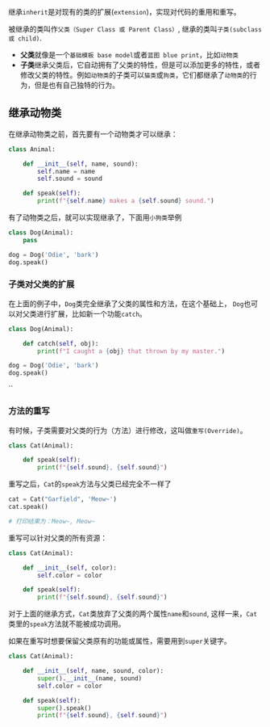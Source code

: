 
继承`inherit`是对现有的类的扩展(`extension`)，实现对代码的重用和重写。

被继承的类叫作`父类（Super Class 或 Parent Class）`, 继承的类叫`子类(subclass 或 child)`.

- **父类**就像是一个`基础模板 base model`或者`蓝图 blue print`，比如`动物类`
- **子类**继承父类后，它自动拥有了父类的特性，但是可以添加更多的特性，或者修改父类的特性。例如`动物类`的子类可以`猫类`或`狗类`，它们都继承了`动物类`的行为，但是也有自己独特的行为。


## 继承动物类

在继承动物类之前，首先要有一个动物类才可以继承：

```python
class Animal:

	def __init__(self, name, sound):
		self.name = name
		self.sound = sound

	def speak(self):
		print(f"{self.name} makes a {self.sound} sound.")
```

有了动物类之后，就可以实现继承了，下面用`小狗类`举例

```python
class Dog(Animal):
    pass

dog = Dog('Odie', 'bark')
dog.speak()
```

### 子类对父类的扩展

在上面的例子中，`Dog`类完全继承了父类的属性和方法，在这个基础上， `Dog`也可以对父类进行扩展，比如新一个功能`catch`。

```python
class Dog(Animal):

	def catch(self, obj):
		print(f"I caught a {obj} that thrown by my master.")

dog = Dog('Odie', 'bark')
dog.speak()
```

``
### 方法的重写

有时候，子类需要对父类的行为（方法）进行修改，这叫做`重写(Override)`。

```python
class Cat(Animal):

	def speak(self):
		print(f"{self.sound}, {self.sound}")	
```

重写之后，`Cat`的`speak`方法与父类已经完全不一样了

```python
cat = Cat("Garfield", 'Meow~')
cat.speak()

# 打印结果为：Meow~, Meow~
```

重写可以针对父类的所有资源：

```python
class Cat(Animal):

	def __init__(self, color):
		self.color = color

	def speak(self):
		print(f"{self.sound}, {self.sound}")
```

对于上面的继承方式，`Cat`类放弃了父类的两个属性`name`和`sound`, 这样一来，`Cat`类里的`speak`方法就不能被成功调用。

如果在重写时想要保留父类原有的功能或属性，需要用到`super`关键字。

```python
class Cat(Animal):

	def __init__(self, name, sound, color):
		super().__init__(name, sound)
		self.color = color

	def speak(self):
		super().speak()
		print(f"{self.sound}, {self.sound}")
```